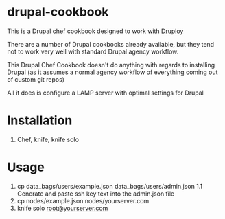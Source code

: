 drupal-cookbook
===============

This is a Drupal chef cookbook designed to work with [Druploy](https://github.com/willieseabrook/druploy)

There are a number of Drupal cookbooks already available, but they tend not to work very well with standard Drupal agency workflow.

This Drupal Chef Cookbook doesn't do anything with regards to installing Drupal (as it assumes a normal agency workflow of everything coming out of custom git repos)

All it does is configure a LAMP server with optimal settings for Drupal

# Installation #

1. Chef, knife, knife solo

# Usage #

1. cp data_bags/users/example.json data_bags/users/admin.json
1.1 Generate and paste ssh key text into the admin.json file
2. cp nodes/example.json nodes/yourserver.com
3. knife solo root@yourserver.com

